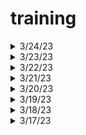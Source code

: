 # training

<details>
  <summary>3/24/23</summary>
  
- codecademy: [Create Video Games with Phaser.js Module 2](https://www.codecademy.com/learn/paths/create-video-games-with-phaser)
    
- [ ] Learn JavaScript: Scope

  </details>

<details>
  <summary>3/23/23</summary>
  
  </details>

<details>
  <summary>3/22/23</summary>
  
  </details>

<details>
  <summary>3/21/23</summary>
 
  </details>

<details>
  <summary>3/20/23</summary>
  
- codecademy: [Create Video Games with Phaser.js Module 2](https://www.codecademy.com/learn/paths/create-video-games-with-phaser)
    
- [ ] Learn JavaScript: Scope

  </details>

<details>
  <summary>3/19/23</summary>
  
- codecademy: [Create Video Games with Phaser.js Module 2](https://www.codecademy.com/learn/paths/create-video-games-with-phaser)
    
- [X] Learn JavaScript: Functions

  </details>
  
  <details>
  <summary>3/18/23</summary>
  
  </details>
  
<details>
 <summary>3/17/23</summary>  
  
- codecademy: [Create Video Games with Phaser.js Module 2](https://www.codecademy.com/learn/paths/create-video-games-with-phaser)  
  
- [ ] Learn JavaScript: Functions
  
</details>
